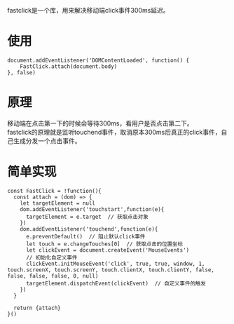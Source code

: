 fastclick是一个库，用来解决移动端click事件300ms延迟。

# 使用
```
document.addEventListener('DOMContentLoaded', function() {
    FastClick.attach(document.body)
}, false)
```

# 原理
移动端在点击第一下的时候会等待300ms，看用户是否点击第二下。<br>
fastclick的原理就是监听touchend事件，取消原本300ms后真正的click事件，自己生成分发一个点击事件。

# 简单实现
```
const FastClick = !function(){
  const attach = (dom) => {
    let targetElement = null
    dom.addEventListener('touchstart',function(e){
      targetElement = e.target  // 获取点击对象
    })
    dom.addEventListener('touchend',function(e){
      e.preventDefault()  // 阻止默认click事件
      let touch = e.changeTouches[0]  // 获取点击的位置坐标
      let clickEvent = document.createEvent('MouseEvents')
      // 初始化自定义事件
      clickEvent.initMouseEvent('click', true, true, window, 1, touch.screenX, touch.screenY, touch.clientX, touch.clientY, false, false, false, false, 0, null)
      targetElement.dispatchEvent(clickEvent)  // 自定义事件的触发
    })
  }
  
  return {attach}  
}()
```
